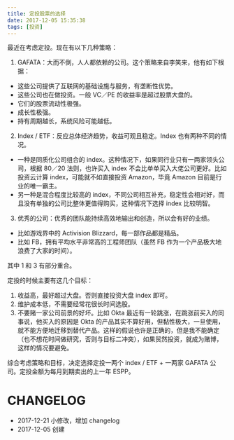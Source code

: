 ```yaml
---
title: 定投股票的选择
date: 2017-12-05 15:35:38
tags: [投资]
---
```


最近在考虑定投。现在有以下几种策略：

1. GAFATA：大而不倒，人人都依赖的公司。这个策略来自李笑来，他有如下根据：
  - 这些公司提供了互联网的基础设施与服务，有垄断性优势。
  - 这些公司也在做投资。一般 VC／PE 的收益率是超过股票大盘的。
  - 它们的股票流动性极强。
  - 成长性极强。
  - 持有周期越长，系统风险可能越低。
2. Index / ETF：反应总体经济趋势，收益可观且稳定。Index 也有两种不同的情况。
  - 一种是同质化公司组合的 index。这种情况下，如果同行业只有一两家领头公司，根据 80／20 法则，也许买入 index 不会比单单买入大佬公司更好。比如投资云计算 index，可能就不如直接投资 Amazon，毕竟 Amazon 目前是行业的唯一霸主。
  - 另一种是混合程度比较高的 index，不同公司相互补充，稳定性会相对好，而且没有单独的公司比整体更值得购买，这种情况下选择 index 比较明智。
3. 优秀的公司：优秀的团队能持续高效地输出和创造，所以会有好的业绩。
  - 比如游戏界中的 Activision Blizzard，每一部作品都是精品。
  - 比如 FB，拥有平均水平非常高的工程师团队（虽然 FB 作为一个产品极大地浪费了大家的时间）。

其中 1 和 3 有部分重合。

定投的时候主要有这几个目标：
1. 收益高，最好超过大盘。否则直接投资大盘 index 即可。
2. 维护成本低，不需要经常花很长时间选股。
3. 不要赌一家公司前景的好坏。比如 Okta 最近有一轮跳涨，在跳涨前买入的同事说，他买入的原因是 Okta 的产品其实不算好用，但黏性极大，一旦使用，就不能方便地迁移到替代产品。这样的假说也许是正确的，但是我不能确定（也不想花时间做研究，否则与目标二冲突），如果贸然投资，就成为赌博，这样的情况要避免。

综合考虑策略和目标，决定选择定投一两个 index / ETF + 一两家 GAFATA 公司。定投金额为每月到期卖出的上一年 ESPP。

# CHANGELOG
- 2017-12-21 小修改，增加 changelog
- 2017-12-05 创建
